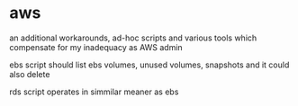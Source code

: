 # aws
an additional workarounds, ad-hoc scripts and various tools which compensate for my inadequacy as AWS admin

ebs script should list ebs volumes, unused volumes, snapshots and it could also delete

rds script operates in simmilar meaner as ebs
